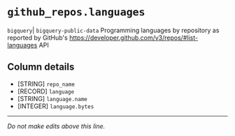 # `github_repos.languages`
`bigquery`| `bigquery-public-data`
Programming languages by repository as reported by GitHub's https://developer.github.com/v3/repos/#list-languages API

## Column details
* [STRING]    `repo_name`
* [RECORD]    `language`
* [STRING]    `language.name`
* [INTEGER]   `language.bytes`

-------------------------------------------------------------------------------
*Do not make edits above this line.*
